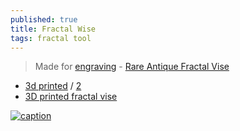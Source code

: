 ```yaml
---
published: true
title: Fractal Wise
tags: fractal tool
---
```

>  Made for [engraving](www.airgraver.com) - [Rare Antique Fractal Vise](https://www.youtube.com/watch?v=QBeOgGt_oWU)

- [3d printed](https://cults3d.com/en/3d-model/tool/fractal-vise) / [2](https://www.youtube.com/watch?v=DbcEL514FV4)
- [3D printed fractal vise](https://www.youtube.com/watch?v=eCfw9fd0mHg)

[![caption](https://img.youtube.com/vi/QBeOgGt_oWU/0.jpg)](https://www.youtube.com/watch?v=QBeOgGt_oWU)
